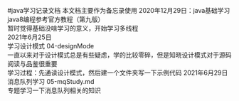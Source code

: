 #java学习记录文档 
本文档主要作为备忘录使用
2020年12月29日：java基础学习 java8编程参考官方教程（第九版）  
暂时觉得基础没啥学习的意义，开始学习多线程  
2021年6月25日  
学习设计模式 04-designMode  
一直以来对于设计模式总是有些疑虑，学的比较零碎，但是知晓设计模式对于源码阅读与品鉴很重要  
学习过程：先通读设计模式，然后建一个文件夹写一下示例代码
2021年6月29日
消息队列学习 05-mqStudy.md  
专题学习一下消息队列相关的知识

